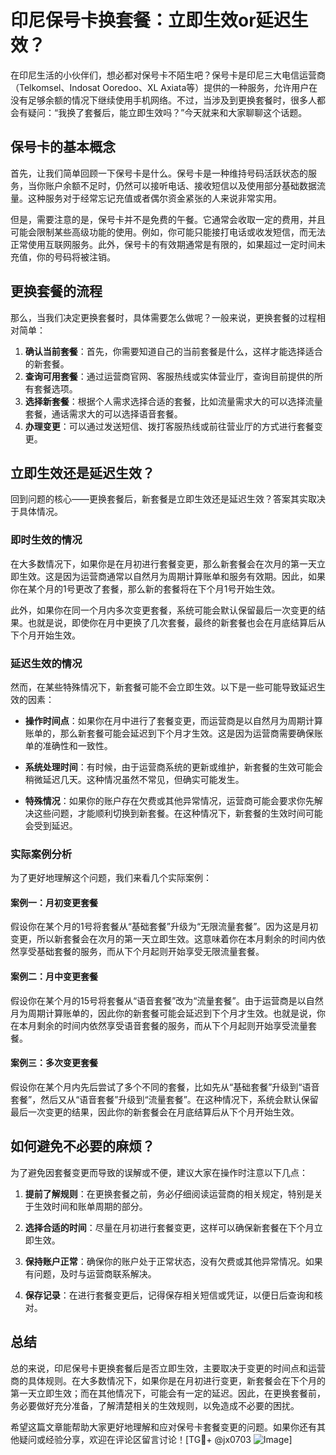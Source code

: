 # 印尼保号卡换套餐：立即生效or延迟生效？

在印尼生活的小伙伴们，想必都对保号卡不陌生吧？保号卡是印尼三大电信运营商（Telkomsel、Indosat Ooredoo、XL Axiata等）提供的一种服务，允许用户在没有足够余额的情况下继续使用手机网络。不过，当涉及到更换套餐时，很多人都会有疑问：“我换了套餐后，能立即生效吗？”今天就来和大家聊聊这个话题。

## 保号卡的基本概念

首先，让我们简单回顾一下保号卡是什么。保号卡是一种维持号码活跃状态的服务，当你账户余额不足时，仍然可以接听电话、接收短信以及使用部分基础数据流量。这种服务对于经常忘记充值或者偶尔资金紧张的人来说非常实用。

但是，需要注意的是，保号卡并不是免费的午餐。它通常会收取一定的费用，并且可能会限制某些高级功能的使用。例如，你可能只能接打电话或收发短信，而无法正常使用互联网服务。此外，保号卡的有效期通常是有限的，如果超过一定时间未充值，你的号码将被注销。

## 更换套餐的流程

那么，当我们决定更换套餐时，具体需要怎么做呢？一般来说，更换套餐的过程相对简单：

1. **确认当前套餐**：首先，你需要知道自己的当前套餐是什么，这样才能选择适合的新套餐。
2. **查询可用套餐**：通过运营商官网、客服热线或实体营业厅，查询目前提供的所有套餐选项。
3. **选择新套餐**：根据个人需求选择合适的套餐，比如流量需求大的可以选择流量套餐，通话需求大的可以选择语音套餐。
4. **办理变更**：可以通过发送短信、拨打客服热线或前往营业厅的方式进行套餐变更。

## 立即生效还是延迟生效？

回到问题的核心——更换套餐后，新套餐是立即生效还是延迟生效？答案其实取决于具体情况。

### 即时生效的情况

在大多数情况下，如果你是在月初进行套餐变更，那么新套餐会在次月的第一天立即生效。这是因为运营商通常以自然月为周期计算账单和服务有效期。因此，如果你在某个月的1号更改了套餐，那么新的套餐将在下个月1号开始生效。

此外，如果你在同一个月内多次变更套餐，系统可能会默认保留最后一次变更的结果。也就是说，即使你在月中更换了几次套餐，最终的新套餐也会在月底结算后从下个月开始生效。

### 延迟生效的情况

然而，在某些特殊情况下，新套餐可能不会立即生效。以下是一些可能导致延迟生效的因素：

- **操作时间点**：如果你在月中进行了套餐变更，而运营商是以自然月为周期计算账单的，那么新套餐可能会延迟到下个月才生效。这是因为运营商需要确保账单的准确性和一致性。
  
- **系统处理时间**：有时候，由于运营商系统的更新或维护，新套餐的生效可能会稍微延迟几天。这种情况虽然不常见，但确实可能发生。

- **特殊情况**：如果你的账户存在欠费或其他异常情况，运营商可能会要求你先解决这些问题，才能顺利切换到新套餐。在这种情况下，新套餐的生效时间可能会受到延迟。

### 实际案例分析

为了更好地理解这个问题，我们来看几个实际案例：

#### 案例一：月初变更套餐

假设你在某个月的1号将套餐从“基础套餐”升级为“无限流量套餐”。因为这是月初变更，所以新套餐会在次月的第一天立即生效。这意味着你在本月剩余的时间内依然享受基础套餐的服务，而从下个月起则开始享受无限流量套餐。

#### 案例二：月中变更套餐

假设你在某个月的15号将套餐从“语音套餐”改为“流量套餐”。由于运营商是以自然月为周期计算账单的，因此你的新套餐可能会延迟到下个月才生效。也就是说，你在本月剩余的时间内依然享受语音套餐的服务，而从下个月起则开始享受流量套餐。

#### 案例三：多次变更套餐

假设你在某个月内先后尝试了多个不同的套餐，比如先从“基础套餐”升级到“语音套餐”，然后又从“语音套餐”升级到“流量套餐”。在这种情况下，系统会默认保留最后一次变更的结果，因此你的新套餐会在月底结算后从下个月开始生效。

## 如何避免不必要的麻烦？

为了避免因套餐变更而导致的误解或不便，建议大家在操作时注意以下几点：

1. **提前了解规则**：在更换套餐之前，务必仔细阅读运营商的相关规定，特别是关于生效时间和账单周期的部分。
   
2. **选择合适的时间**：尽量在月初进行套餐变更，这样可以确保新套餐在下个月立即生效。

3. **保持账户正常**：确保你的账户处于正常状态，没有欠费或其他异常情况。如果有问题，及时与运营商联系解决。

4. **保存记录**：在进行套餐变更后，记得保存相关短信或凭证，以便日后查询和核对。

## 总结

总的来说，印尼保号卡更换套餐后是否立即生效，主要取决于变更的时间点和运营商的具体规则。在大多数情况下，如果你是在月初进行变更，新套餐会在下个月的第一天立即生效；而在其他情况下，可能会有一定的延迟。因此，在更换套餐前，务必要做好充分准备，了解清楚相关的生效规则，以免造成不必要的困扰。

希望这篇文章能帮助大家更好地理解和应对保号卡套餐变更的问题。如果你还有其他疑问或经验分享，欢迎在评论区留言讨论！[TG💪+ @jx0703 ![Image](https://github.com/user-attachments/assets/dbca1d08-cadb-493c-b0ec-ad6f7a83f270)]